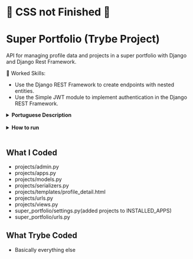 # :construction: CSS not Finished :construction:
# Super Portfolio (Trybe Project)

API for managing profile data and projects in a super portfolio with Django and Django Rest Framework.

🚵 Worked Skills:

- Use the Django REST Framework to create endpoints with nested entities.
- Use the Simple JWT module to implement authentication in the Django REST Framework.

<details>
    <summary><strong>Portuguese Description</strong></summary></br>

    API para gerenciamento de dados de perfil e projetos em um super portfólio com Django e Django Rest Framework.

    🚵 Habilidades trabalhadas:

    - Utilizar o Django REST Framework para criar endpoints com entidades aninhadas.
    - Utilizar o módulo Simple JWT para implementar autenticação no Django REST Framework.
</details>

<br>

<details>
    <summary><strong>How to run</strong></summary></br>

    1. Clone this repository with:

        - `git clone git@github.com:NyPadilha/super-portfolio.git`
        - `cd  super-portfolio`

    Using Venv:

        1. Create the Virtual Environment:

            - `python3 -m venv .venv && source .venv/bin/activate`

        2. Install the dependencies:

            - `python3 -m pip install -r dev-requirements.txt`

    Without Venv:

        1. Install dependencies with:

            - `python3 -m pip install -r dev-requirements.txt`

    Run MYSQL With Docker:
      
        - `docker build -t super-portfolio-db .`
        - `docker run -d -p 3306:3306 --name=super-portfolio-mysql-container -e MYSQL_ROOT_PASSWORD=password -e MYSQL_DATABASE=super_portfolio_database super-portfolio-db`
        - `python3 manage.py makemigrations`
        - `python3 manage.py migrate`
        

    Run the server:

        1. Create a Super User:

            - `python manage.py createsuperuser`
        
        2. Run:
        
            - `python3 manage.py runserver`

    Test:

        `python3 -m pytest`
</details>

<br>

## What I Coded

- projects/admin.py
- projects/apps.py
- projects/models.py
- projects/serializers.py
- projects/templates/profile_detail.html
- projects/urls.py
- projects/views.py
- super_portfolio/settings.py(added projects to INSTALLED_APPS)
- super_portfolio/urls.py

## What Trybe Coded

- Basically everything else
